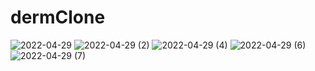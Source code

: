 # dermClone
![2022-04-29](https://user-images.githubusercontent.com/97473442/165980141-67ace224-ddef-427a-a81f-58088c895cb8.png)
![2022-04-29 (2)](https://user-images.githubusercontent.com/97473442/165980204-200c4ec8-3b52-4ef2-b84e-1aca69b9ae34.png)
![2022-04-29 (4)](https://user-images.githubusercontent.com/97473442/165980256-6d75972b-2f96-45ff-9c5e-4daf5fc523d0.png)
![2022-04-29 (6)](https://user-images.githubusercontent.com/97473442/165980842-b4979fa8-a0e8-47c9-873c-989dfb7bcb89.png)![2022-04-29 (7)](https://user-images.githubusercontent.com/97473442/165980862-9dbcbe31-fc94-416e-9133-5b2ea0454f1c.png)

